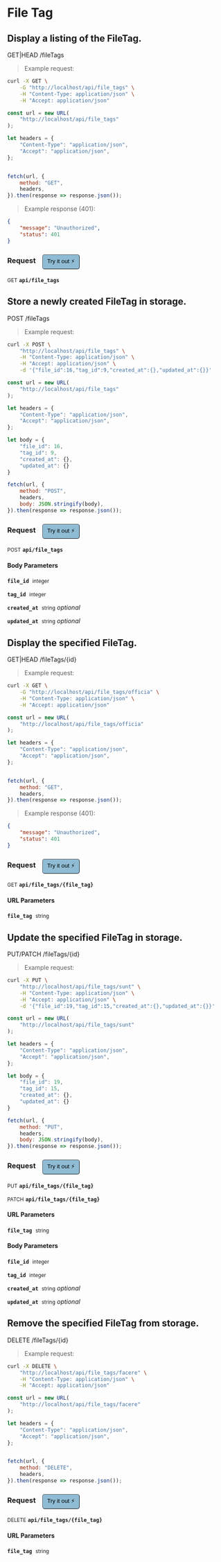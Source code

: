 # File Tag


## Display a listing of the FileTag.


GET|HEAD /fileTags

> Example request:

```bash
curl -X GET \
    -G "http://localhost/api/file_tags" \
    -H "Content-Type: application/json" \
    -H "Accept: application/json"
```

```javascript
const url = new URL(
    "http://localhost/api/file_tags"
);

let headers = {
    "Content-Type": "application/json",
    "Accept": "application/json",
};


fetch(url, {
    method: "GET",
    headers,
}).then(response => response.json());
```


> Example response (401):

```json
{
    "message": "Unauthorized",
    "status": 401
}
```
<div id="execution-results-GETapi-file_tags" hidden>
    <blockquote>Received response<span id="execution-response-status-GETapi-file_tags"></span>:</blockquote>
    <pre class="json"><code id="execution-response-content-GETapi-file_tags"></code></pre>
</div>
<div id="execution-error-GETapi-file_tags" hidden>
    <blockquote>Request failed with error:</blockquote>
    <pre><code id="execution-error-message-GETapi-file_tags"></code></pre>
</div>
<form id="form-GETapi-file_tags" data-method="GET" data-path="api/file_tags" data-authed="0" data-hasfiles="0" data-headers='{"Content-Type":"application\/json","Accept":"application\/json"}' onsubmit="event.preventDefault(); executeTryOut('GETapi-file_tags', this);">
<h3>
    Request&nbsp;&nbsp;&nbsp;
        <button type="button" style="background-color: #8fbcd4; padding: 5px 10px; border-radius: 5px; border-width: thin;" id="btn-tryout-GETapi-file_tags" onclick="tryItOut('GETapi-file_tags');">Try it out ⚡</button>
    <button type="button" style="background-color: #c97a7e; padding: 5px 10px; border-radius: 5px; border-width: thin;" id="btn-canceltryout-GETapi-file_tags" onclick="cancelTryOut('GETapi-file_tags');" hidden>Cancel</button>&nbsp;&nbsp;
    <button type="submit" style="background-color: #6ac174; padding: 5px 10px; border-radius: 5px; border-width: thin;" id="btn-executetryout-GETapi-file_tags" hidden>Send Request 💥</button>
    </h3>
<p>
<small class="badge badge-green">GET</small>
 <b><code>api/file_tags</code></b>
</p>
</form>


## Store a newly created FileTag in storage.


POST /fileTags

> Example request:

```bash
curl -X POST \
    "http://localhost/api/file_tags" \
    -H "Content-Type: application/json" \
    -H "Accept: application/json" \
    -d '{"file_id":16,"tag_id":9,"created_at":{},"updated_at":{}}'

```

```javascript
const url = new URL(
    "http://localhost/api/file_tags"
);

let headers = {
    "Content-Type": "application/json",
    "Accept": "application/json",
};

let body = {
    "file_id": 16,
    "tag_id": 9,
    "created_at": {},
    "updated_at": {}
}

fetch(url, {
    method: "POST",
    headers,
    body: JSON.stringify(body),
}).then(response => response.json());
```


<div id="execution-results-POSTapi-file_tags" hidden>
    <blockquote>Received response<span id="execution-response-status-POSTapi-file_tags"></span>:</blockquote>
    <pre class="json"><code id="execution-response-content-POSTapi-file_tags"></code></pre>
</div>
<div id="execution-error-POSTapi-file_tags" hidden>
    <blockquote>Request failed with error:</blockquote>
    <pre><code id="execution-error-message-POSTapi-file_tags"></code></pre>
</div>
<form id="form-POSTapi-file_tags" data-method="POST" data-path="api/file_tags" data-authed="0" data-hasfiles="0" data-headers='{"Content-Type":"application\/json","Accept":"application\/json"}' onsubmit="event.preventDefault(); executeTryOut('POSTapi-file_tags', this);">
<h3>
    Request&nbsp;&nbsp;&nbsp;
        <button type="button" style="background-color: #8fbcd4; padding: 5px 10px; border-radius: 5px; border-width: thin;" id="btn-tryout-POSTapi-file_tags" onclick="tryItOut('POSTapi-file_tags');">Try it out ⚡</button>
    <button type="button" style="background-color: #c97a7e; padding: 5px 10px; border-radius: 5px; border-width: thin;" id="btn-canceltryout-POSTapi-file_tags" onclick="cancelTryOut('POSTapi-file_tags');" hidden>Cancel</button>&nbsp;&nbsp;
    <button type="submit" style="background-color: #6ac174; padding: 5px 10px; border-radius: 5px; border-width: thin;" id="btn-executetryout-POSTapi-file_tags" hidden>Send Request 💥</button>
    </h3>
<p>
<small class="badge badge-black">POST</small>
 <b><code>api/file_tags</code></b>
</p>
<h4 class="fancy-heading-panel"><b>Body Parameters</b></h4>
<p>
<b><code>file_id</code></b>&nbsp;&nbsp;<small>integer</small>  &nbsp;
<input type="number" name="file_id" data-endpoint="POSTapi-file_tags" data-component="body" required  hidden>
<br>
</p>
<p>
<b><code>tag_id</code></b>&nbsp;&nbsp;<small>integer</small>  &nbsp;
<input type="number" name="tag_id" data-endpoint="POSTapi-file_tags" data-component="body" required  hidden>
<br>
</p>
<p>
<b><code>created_at</code></b>&nbsp;&nbsp;<small>string</small>     <i>optional</i> &nbsp;
<input type="text" name="created_at" data-endpoint="POSTapi-file_tags" data-component="body"  hidden>
<br>
</p>
<p>
<b><code>updated_at</code></b>&nbsp;&nbsp;<small>string</small>     <i>optional</i> &nbsp;
<input type="text" name="updated_at" data-endpoint="POSTapi-file_tags" data-component="body"  hidden>
<br>
</p>

</form>


## Display the specified FileTag.


GET|HEAD /fileTags/{id}

> Example request:

```bash
curl -X GET \
    -G "http://localhost/api/file_tags/officia" \
    -H "Content-Type: application/json" \
    -H "Accept: application/json"
```

```javascript
const url = new URL(
    "http://localhost/api/file_tags/officia"
);

let headers = {
    "Content-Type": "application/json",
    "Accept": "application/json",
};


fetch(url, {
    method: "GET",
    headers,
}).then(response => response.json());
```


> Example response (401):

```json
{
    "message": "Unauthorized",
    "status": 401
}
```
<div id="execution-results-GETapi-file_tags--file_tag-" hidden>
    <blockquote>Received response<span id="execution-response-status-GETapi-file_tags--file_tag-"></span>:</blockquote>
    <pre class="json"><code id="execution-response-content-GETapi-file_tags--file_tag-"></code></pre>
</div>
<div id="execution-error-GETapi-file_tags--file_tag-" hidden>
    <blockquote>Request failed with error:</blockquote>
    <pre><code id="execution-error-message-GETapi-file_tags--file_tag-"></code></pre>
</div>
<form id="form-GETapi-file_tags--file_tag-" data-method="GET" data-path="api/file_tags/{file_tag}" data-authed="0" data-hasfiles="0" data-headers='{"Content-Type":"application\/json","Accept":"application\/json"}' onsubmit="event.preventDefault(); executeTryOut('GETapi-file_tags--file_tag-', this);">
<h3>
    Request&nbsp;&nbsp;&nbsp;
        <button type="button" style="background-color: #8fbcd4; padding: 5px 10px; border-radius: 5px; border-width: thin;" id="btn-tryout-GETapi-file_tags--file_tag-" onclick="tryItOut('GETapi-file_tags--file_tag-');">Try it out ⚡</button>
    <button type="button" style="background-color: #c97a7e; padding: 5px 10px; border-radius: 5px; border-width: thin;" id="btn-canceltryout-GETapi-file_tags--file_tag-" onclick="cancelTryOut('GETapi-file_tags--file_tag-');" hidden>Cancel</button>&nbsp;&nbsp;
    <button type="submit" style="background-color: #6ac174; padding: 5px 10px; border-radius: 5px; border-width: thin;" id="btn-executetryout-GETapi-file_tags--file_tag-" hidden>Send Request 💥</button>
    </h3>
<p>
<small class="badge badge-green">GET</small>
 <b><code>api/file_tags/{file_tag}</code></b>
</p>
<h4 class="fancy-heading-panel"><b>URL Parameters</b></h4>
<p>
<b><code>file_tag</code></b>&nbsp;&nbsp;<small>string</small>  &nbsp;
<input type="text" name="file_tag" data-endpoint="GETapi-file_tags--file_tag-" data-component="url" required  hidden>
<br>
</p>
</form>


## Update the specified FileTag in storage.


PUT/PATCH /fileTags/{id}

> Example request:

```bash
curl -X PUT \
    "http://localhost/api/file_tags/sunt" \
    -H "Content-Type: application/json" \
    -H "Accept: application/json" \
    -d '{"file_id":19,"tag_id":15,"created_at":{},"updated_at":{}}'

```

```javascript
const url = new URL(
    "http://localhost/api/file_tags/sunt"
);

let headers = {
    "Content-Type": "application/json",
    "Accept": "application/json",
};

let body = {
    "file_id": 19,
    "tag_id": 15,
    "created_at": {},
    "updated_at": {}
}

fetch(url, {
    method: "PUT",
    headers,
    body: JSON.stringify(body),
}).then(response => response.json());
```


<div id="execution-results-PUTapi-file_tags--file_tag-" hidden>
    <blockquote>Received response<span id="execution-response-status-PUTapi-file_tags--file_tag-"></span>:</blockquote>
    <pre class="json"><code id="execution-response-content-PUTapi-file_tags--file_tag-"></code></pre>
</div>
<div id="execution-error-PUTapi-file_tags--file_tag-" hidden>
    <blockquote>Request failed with error:</blockquote>
    <pre><code id="execution-error-message-PUTapi-file_tags--file_tag-"></code></pre>
</div>
<form id="form-PUTapi-file_tags--file_tag-" data-method="PUT" data-path="api/file_tags/{file_tag}" data-authed="0" data-hasfiles="0" data-headers='{"Content-Type":"application\/json","Accept":"application\/json"}' onsubmit="event.preventDefault(); executeTryOut('PUTapi-file_tags--file_tag-', this);">
<h3>
    Request&nbsp;&nbsp;&nbsp;
        <button type="button" style="background-color: #8fbcd4; padding: 5px 10px; border-radius: 5px; border-width: thin;" id="btn-tryout-PUTapi-file_tags--file_tag-" onclick="tryItOut('PUTapi-file_tags--file_tag-');">Try it out ⚡</button>
    <button type="button" style="background-color: #c97a7e; padding: 5px 10px; border-radius: 5px; border-width: thin;" id="btn-canceltryout-PUTapi-file_tags--file_tag-" onclick="cancelTryOut('PUTapi-file_tags--file_tag-');" hidden>Cancel</button>&nbsp;&nbsp;
    <button type="submit" style="background-color: #6ac174; padding: 5px 10px; border-radius: 5px; border-width: thin;" id="btn-executetryout-PUTapi-file_tags--file_tag-" hidden>Send Request 💥</button>
    </h3>
<p>
<small class="badge badge-darkblue">PUT</small>
 <b><code>api/file_tags/{file_tag}</code></b>
</p>
<p>
<small class="badge badge-purple">PATCH</small>
 <b><code>api/file_tags/{file_tag}</code></b>
</p>
<h4 class="fancy-heading-panel"><b>URL Parameters</b></h4>
<p>
<b><code>file_tag</code></b>&nbsp;&nbsp;<small>string</small>  &nbsp;
<input type="text" name="file_tag" data-endpoint="PUTapi-file_tags--file_tag-" data-component="url" required  hidden>
<br>
</p>
<h4 class="fancy-heading-panel"><b>Body Parameters</b></h4>
<p>
<b><code>file_id</code></b>&nbsp;&nbsp;<small>integer</small>  &nbsp;
<input type="number" name="file_id" data-endpoint="PUTapi-file_tags--file_tag-" data-component="body" required  hidden>
<br>
</p>
<p>
<b><code>tag_id</code></b>&nbsp;&nbsp;<small>integer</small>  &nbsp;
<input type="number" name="tag_id" data-endpoint="PUTapi-file_tags--file_tag-" data-component="body" required  hidden>
<br>
</p>
<p>
<b><code>created_at</code></b>&nbsp;&nbsp;<small>string</small>     <i>optional</i> &nbsp;
<input type="text" name="created_at" data-endpoint="PUTapi-file_tags--file_tag-" data-component="body"  hidden>
<br>
</p>
<p>
<b><code>updated_at</code></b>&nbsp;&nbsp;<small>string</small>     <i>optional</i> &nbsp;
<input type="text" name="updated_at" data-endpoint="PUTapi-file_tags--file_tag-" data-component="body"  hidden>
<br>
</p>

</form>


## Remove the specified FileTag from storage.


DELETE /fileTags/{id}

> Example request:

```bash
curl -X DELETE \
    "http://localhost/api/file_tags/facere" \
    -H "Content-Type: application/json" \
    -H "Accept: application/json"
```

```javascript
const url = new URL(
    "http://localhost/api/file_tags/facere"
);

let headers = {
    "Content-Type": "application/json",
    "Accept": "application/json",
};


fetch(url, {
    method: "DELETE",
    headers,
}).then(response => response.json());
```


<div id="execution-results-DELETEapi-file_tags--file_tag-" hidden>
    <blockquote>Received response<span id="execution-response-status-DELETEapi-file_tags--file_tag-"></span>:</blockquote>
    <pre class="json"><code id="execution-response-content-DELETEapi-file_tags--file_tag-"></code></pre>
</div>
<div id="execution-error-DELETEapi-file_tags--file_tag-" hidden>
    <blockquote>Request failed with error:</blockquote>
    <pre><code id="execution-error-message-DELETEapi-file_tags--file_tag-"></code></pre>
</div>
<form id="form-DELETEapi-file_tags--file_tag-" data-method="DELETE" data-path="api/file_tags/{file_tag}" data-authed="0" data-hasfiles="0" data-headers='{"Content-Type":"application\/json","Accept":"application\/json"}' onsubmit="event.preventDefault(); executeTryOut('DELETEapi-file_tags--file_tag-', this);">
<h3>
    Request&nbsp;&nbsp;&nbsp;
        <button type="button" style="background-color: #8fbcd4; padding: 5px 10px; border-radius: 5px; border-width: thin;" id="btn-tryout-DELETEapi-file_tags--file_tag-" onclick="tryItOut('DELETEapi-file_tags--file_tag-');">Try it out ⚡</button>
    <button type="button" style="background-color: #c97a7e; padding: 5px 10px; border-radius: 5px; border-width: thin;" id="btn-canceltryout-DELETEapi-file_tags--file_tag-" onclick="cancelTryOut('DELETEapi-file_tags--file_tag-');" hidden>Cancel</button>&nbsp;&nbsp;
    <button type="submit" style="background-color: #6ac174; padding: 5px 10px; border-radius: 5px; border-width: thin;" id="btn-executetryout-DELETEapi-file_tags--file_tag-" hidden>Send Request 💥</button>
    </h3>
<p>
<small class="badge badge-red">DELETE</small>
 <b><code>api/file_tags/{file_tag}</code></b>
</p>
<h4 class="fancy-heading-panel"><b>URL Parameters</b></h4>
<p>
<b><code>file_tag</code></b>&nbsp;&nbsp;<small>string</small>  &nbsp;
<input type="text" name="file_tag" data-endpoint="DELETEapi-file_tags--file_tag-" data-component="url" required  hidden>
<br>
</p>
</form>



